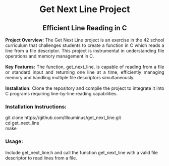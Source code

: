 <h1 align="center">Get Next Line Project</h1>
<h2 align="center">Efficient Line Reading in C</h2>

<div align="center" width="80%">
  <p align="justify">
    <b>Project Overview:</b> The Get Next Line project is an exercise in the 42 school curriculum that challenges students to create a function in C which reads a line from a file descriptor. This project is instrumental in understanding file operations and memory management in C.<br><br>
    <b>Key Features:</b> The function, get_next_line, is capable of reading from a file or standard input and returning one line at a time, efficiently managing memory and handling multiple file descriptors simultaneously.<br><br>
    <b>Installation:</b> Clone the repository and compile the project to integrate it into C programs requiring line-by-line reading capabilities.
  </p>
</div>

<h3 align="left">Installation Instructions:</h3>
<p align="left">
    git clone https://github.com/Illouminus/get_next_line.git<br>
    cd get_next_line<br>
    make<br>
</p>

<h3 align="left">Usage:</h3>
<p align="left">
  Include get_next_line.h and call the function get_next_line with a valid file descriptor to read lines from a file.
</p>
